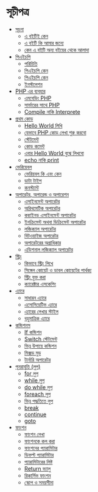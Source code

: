 <h1 id="সূচীপত্র">সূচীপত্র</h1>
<ul>
<li><a href="#introduction">সূচনা</a>
<ul>
<li><a href="#why-is-this-book">এ বইটিই কেন</a></li>
<li><a href="#is-for-me">এ বইটি কি আমার জন্যে</a></li>
<li><a href="#why-this-book-is-different">কেন এ বইটি অন্য বইয়ের থেকে আলাদা	</a></li>
</ul>
</li>
<li><a href="#introduction">পিএইচপি</a>
<ul>
<li><a href="#why-is-this-book">পরিচিতি</a></li>
<li><a href="#is-for-me">পিএইচপি কেন</a></li>
<li><a href="#why-this-book-is-different">পিএইচপি কেন</a></li>
<li><a href="#why-this-book-is-different">ইনস্টলেশন</a></li>
</ul>
</li>
<li><a href="#introduction">PHP এর ব্যবহার</a>
<ul>
<li><a href="#why-is-this-book">এমবেডিং PHP</a></li>
<li><a href="#is-for-me">সার্ভারের সাথে PHP</a></li>
<li><a href="#why-this-book-is-different">Compile নাকি Interprete</a></li>
</ul>
</li>
<li><a href="#introduction">প্রথম কোড</a>
<ul>
<li><a href="#why-is-this-book">Hello World লিখি</a></li>
<li><a href="#is-for-me">যেভাবে PHP কোড লেখা শুরু করবো</a></li>
<li><a href="#why-this-book-is-different">স্টেটমেন্ট</a></li>
<li><a href="#why-this-book-is-different">কোড কমেন্ট</a></li>
<li><a href="#why-this-book-is-different">এবার Hello World বুঝে লিখবো</a></li>
<li><a href="#why-this-book-is-different">echo নাকি print</a></li>
</ul>
</li>
<li><a href="#introduction">ভেরিয়েবল</a>
<ul>
<li><a href="#why-is-this-book">ভেরিয়বল কি এবং কেন</a></li>
<li><a href="#is-for-me">ডাটা টাইপ</a></li>
<li><a href="#why-this-book-is-different">কনস্ট্যান্ট</a></li>
</ul>
</li>
<li><a href="#introduction">অপারেটর, অপারেন্ড ও অপারেশন</a>
<ul>
<li><a href="#why-is-this-book">এসাইনমেন্ট অপারেটর</a></li>
<li><a href="#is-for-me">অরিথমেটিক অপারেটর</a></li>
<li><a href="#why-this-book-is-different">কম্বাইনড এসাইনমেন্ট অপারেটর</a></li>
<li><a href="#why-this-book-is-different">ইনক্রিমেন্ট অথবা ডিক্রিমেন্ট অপারেটর</a></li>
<li><a href="#why-this-book-is-different">লজিক্যাল অপারেটর</a></li>
<li><a href="#why-this-book-is-different">বিটওয়াইজ অপারেটর</a></li>
<li><a href="#why-this-book-is-different">অপারেটরের অগ্রাধিকার</a></li>
<li><a href="#why-this-book-is-different">এডিশনাল লজিক্যাল অপারেটর</a></li>
</ul>
</li>
<li><a href="#introduction">স্ট্রিং</a>
<ul>
<li><a href="#why-is-this-book">কিভাবে স্ট্রিং লিখে</a></li>
<li><a href="#is-for-me">সিঙ্গেল কোয়েট ও ডাবল কোয়েটের পার্থক্য</a></li>
<li><a href="#why-this-book-is-different">স্ট্রিং যুক্ত করা</a></li>
<li><a href="#why-this-book-is-different">ক্যারেক্টার এসকেপিং</a></li>
</ul>
</li>
<li><a href="#introduction">এ্যারে</a>
<ul>
<li><a href="#why-is-this-book">সাধারন এ্যারে</a></li>
<li><a href="#is-for-me">এসোসিয়েটিভ এ্যারে</a></li>
<li><a href="#why-this-book-is-different">এ্যারের লেখার স্টাইল</a></li>
<li><a href="#why-this-book-is-different">বহুমাত্রিক এ্যারে</a></li>
</ul>
</li>
<li><a href="#introduction">কন্ডিশনস</a>
<ul>
<li><a href="#why-is-this-book">If কন্ডিশন	</a></li>
<li><a href="#is-for-me">Switch স্টেটমেন্ট</a></li>
<li><a href="#why-this-book-is-different">ভিন্ন উপায়ে কন্ডিশন</a></li>
<li><a href="#why-this-book-is-different">মিক্সড মুড	</a></li>
<li><a href="#why-this-book-is-different">টার্নারি অপারেটর</a></li>
</ul>
</li>
<li><a href="#introduction">পূনরাবৃত্তি (লুপ)</a>
<ul>
<li><a href="#why-is-this-book">for লুপ	</a></li>
<li><a href="#is-for-me">while লুপ	</a></li>
<li><a href="#why-this-book-is-different">do while লুপ</a></li>
<li><a href="#why-this-book-is-different">foreach লুপ	</a></li>
<li><a href="#why-this-book-is-different">ভিন্ন পদ্ধতিতে লুপ</a></li>
<li><a href="#why-this-book-is-different">break</a></li>
<li><a href="#why-this-book-is-different">continue</a></li>
<li><a href="#why-this-book-is-different">goto	</a></li>
</ul>
</li>
<li><a href="#introduction">ফাংশন</a>
<ul>
<li><a href="#why-is-this-book">ফাংশন লেখা	</a></li>
<li><a href="#is-for-me">ফাংশনকে কল করা	</a></li>
<li><a href="#why-this-book-is-different">ফাংশনের প্যারামিটার</a></li>
<li><a href="#why-this-book-is-different">ডিফল্ট প্যারামিটার</a></li>
<li><a href="#why-this-book-is-different">প্যারামিটারের লিষ্ট</a></li>
<li><a href="#why-this-book-is-different">Return ভ্যালু</a></li>
<li><a href="#why-this-book-is-different">রিকার্সিভ ফাংশন	</a></li>
<li><a href="#why-this-book-is-different">স্কোপ ও সময়সীমা	</a></li>
</ul>
</li>
</ul>
